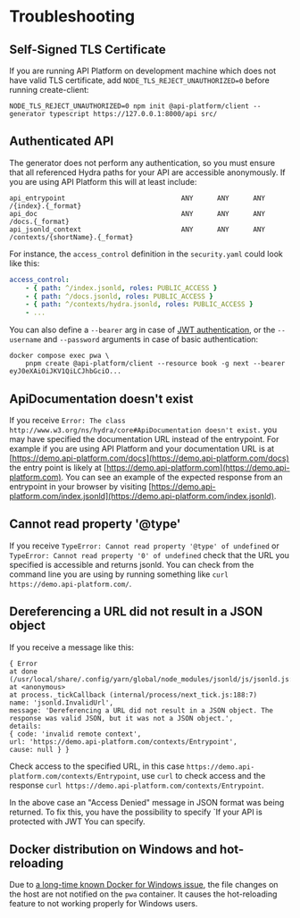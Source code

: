# Troubleshooting

## Self-Signed TLS Certificate

If you are running API Platform on development machine which does not have valid TLS certificate,
add `NODE_TLS_REJECT_UNAUTHORIZED=0` before running create-client:

```console
NODE_TLS_REJECT_UNAUTHORIZED=0 npm init @api-platform/client --generator typescript https://127.0.0.1:8000/api src/
```

## Authenticated API

The generator does not perform any authentication, so you must ensure that all referenced Hydra paths for your API are
accessible anonymously. If you are using API Platform this will at least include:

```console
api_entrypoint                             ANY      ANY      ANY    /{index}.{_format}
api_doc                                    ANY      ANY      ANY    /docs.{_format}
api_jsonld_context                         ANY      ANY      ANY    /contexts/{shortName}.{_format}
```

For instance, the `access_control` definition in the `security.yaml` could look like this:
```yaml
access_control:
    - { path: ^/index.jsonld, roles: PUBLIC_ACCESS }
    - { path: ^/docs.jsonld, roles: PUBLIC_ACCESS }
    - { path: ^/contexts/hydra.jsonld, roles: PUBLIC_ACCESS }
    - ...
```

You can also define a `--bearer` arg in case of [JWT authentication](../core/jwt.md), or the `--username` and `--password` arguments in case of basic authentication:
```console
docker compose exec pwa \
    pnpm create @api-platform/client --resource book -g next --bearer eyJ0eXAiOiJKV1QiLCJhbGciO...
```

## ApiDocumentation doesn't exist

If you receive `Error: The class http://www.w3.org/ns/hydra/core#ApiDocumentation doesn't exist.` you may have
specified the documentation URL instead of the entrypoint. For example if you are using API Platform and your
documentation URL is at [https://demo.api-platform.com/docs](https://demo.api-platform.com/docs) the entry point is
likely at [https://demo.api-platform.com](https://demo.api-platform.com). You can see an example of the expected
response from an entrypoint in your browser by visiting
[https://demo.api-platform.com/index.jsonld](https://demo.api-platform.com/index.jsonld).

## Cannot read property '@type'

If you receive `TypeError: Cannot read property '@type' of undefined` or `TypeError: Cannot read property '0'
of undefined` check that the URL you specified is accessible and returns jsonld. You can check from the command line
you are using by running something like `curl https://demo.api-platform.com/`.

## Dereferencing a URL did not result in a JSON object

If you receive a message like this:

```console
{ Error
at done (/usr/local/share/.config/yarn/global/node_modules/jsonld/js/jsonld.js:6851:19)
at <anonymous>
at process._tickCallback (internal/process/next_tick.js:188:7)
name: 'jsonld.InvalidUrl',
message: 'Dereferencing a URL did not result in a JSON object. The response was valid JSON, but it was not a JSON object.',
details:
{ code: 'invalid remote context',
url: 'https://demo.api-platform.com/contexts/Entrypoint',
cause: null } }
```

Check access to the specified URL, in this case `https://demo.api-platform.com/contexts/Entrypoint`, use `curl` to check
access and the response `curl https://demo.api-platform.com/contexts/Entrypoint`.

In the above case an "Access Denied" message in JSON format was being returned. To fix this, you have the possibility to specify `If your API is protected with JWT You can specify.

## Docker distribution on Windows and hot-reloading

Due to [a long-time known Docker for Windows issue](https://forums.docker.com/t/file-system-watch-does-not-work-with-mounted-volumes/12038),
the file changes on the host are not notified on the `pwa` container.
It causes the hot-reloading feature to not working properly for Windows users.
